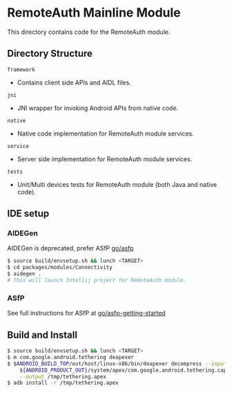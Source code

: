 # RemoteAuth Mainline Module

This directory contains code for the RemoteAuth module.

## Directory Structure

`framework`
 - Contains client side APIs and AIDL files.

`jni`
 - JNI wrapper for invoking Android APIs from native code.

`native`
 - Native code implementation for RemoteAuth module services.

`service`
 - Server side implementation for RemoteAuth module services.

`tests`
 - Unit/Multi devices tests for RemoteAuth module (both Java and native code).

## IDE setup

### AIDEGen

AIDEGen is deprecated, prefer ASfP [go/asfp](http://go/asfp)
```sh
$ source build/envsetup.sh && lunch <TARGET>
$ cd packages/modules/Connectivity
$ aidegen .
# This will launch Intellij project for RemoteAuth module.
```

### ASfP

See full instructions for ASfP at [go/asfp-getting-started](http://go/asfp-getting-started)

## Build and Install

```sh
$ source build/envsetup.sh && lunch <TARGET>
$ m com.google.android.tethering deapexer
$ $ANDROID_BUILD_TOP/out/host/linux-x86/bin/deapexer decompress --input \
    ${ANDROID_PRODUCT_OUT}/system/apex/com.google.android.tethering.capex \
    --output /tmp/tethering.apex
$ adb install -r /tmp/tethering.apex
```
